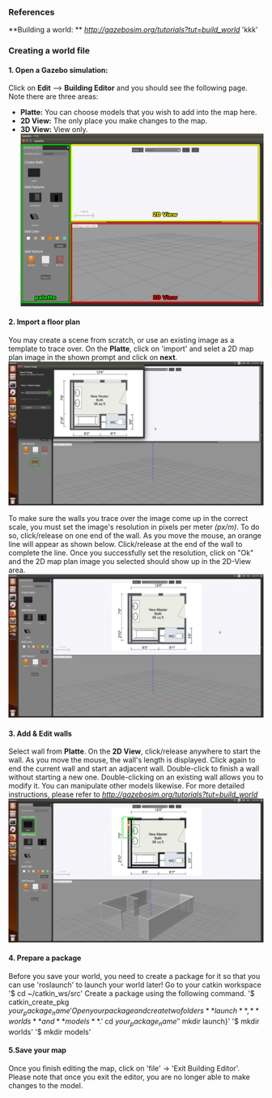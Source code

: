 ### References
**Building a world: ** _*http://gazebosim.org/tutorials?tut=build_world*_ 
'kkk'
### Creating a world file
#### 1. Open a Gazebo simulation:
Click on **Edit** --> **Building Editor** and you should see the following page. Note there are three areas:
- **Platte:** You can choose models that you wish to add into the map here. 
- **2D View:** The only place you make changes to the map. 
- **3D View:** View only. 
![p1](/images/p1.png)

#### 2. Import a floor plan
You may create a scene from scratch, or use an existing image as a template to trace over. On the **Platte**, click on 'import' and selet a 2D map plan image in the shown prompt and click on **next**.
![p2](/images/p2.png)

To make sure the walls you trace over the image come up in the correct scale, you must set the image's resolution in pixels per meter _(px/m)_. To do so, click/release on one end of the wall. As you move the mouse, an orange line will appear as shown below. Click/release at the end of the wall to complete the line. Once you successfully set the resolution, click on "Ok" and the 2D map plan image you selected should show up in the 2D-View area.
![p3](/images/p3.png)

#### 3. Add & Edit walls
Select wall from **Platte**. On the **2D View**, click/release anywhere to start the wall. As you move the mouse, the wall's length is displayed. Click again to end the current wall and start an adjacent wall. Double-click to finish a wall without starting a new one. Double-clicking on an existing wall allows you to modify it. You can manipulate other models likewise. For more detailed instructions, please refer to _*http://gazebosim.org/tutorials?tut=build_world*_
![p4](/images/p4.png)

#### 4. Prepare a package
Before you save your world, you need to create a package for it so that you can use 'roslaunch' to launch your world later!
Go to your catkin workspace
'$ cd ~/catkin_ws/src'
Create a package using the following command.
'$ catkin_create_pkg ${your_package_name}'
Open your package and create two folders **launch**, **worlds** and **models**.
'$ cd ${your_package_name}'
'$ mkdir launch}'
'$ mkdir worlds'
'$ mkdir models'

#### 5.Save your map
Once you finish editing the map, click on 'file' -> 'Exit Building Editor'. Please note that once you exit the editor, you are no longer able to make changes to the model.